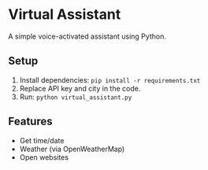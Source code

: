 # Virtual Assistant

A simple voice-activated assistant using Python.

## Setup
1. Install dependencies: `pip install -r requirements.txt`
2. Replace API key and city in the code.
3. Run: `python virtual_assistant.py`

## Features
- Get time/date
- Weather (via OpenWeatherMap)
- Open websites
